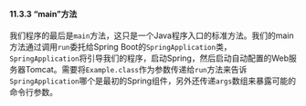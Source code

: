#### 11.3.3 “main”方法

我们程序的最后是`main`方法，这只是一个Java程序入口的标准方法。我们的main方法通过调用`run`委托给Spring Boot的`SpringApplication`类，`SpringApplication`将引导我们的程序，启动Spring，然后启动自动配置的Web服务器Tomcat。需要将`Example.class`作为参数传递给`run`方法来告诉`SpringApplication`哪个是最初的Spring组件，另外还传递`args`数组来暴露可能的命令行参数。
